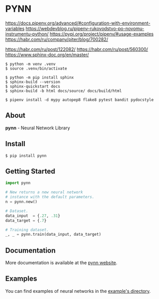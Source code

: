 # PYNN

https://docs.pipenv.org/advanced/#configuration-with-environment-variables
https://webdevblog.ru/pipenv-rukovodstvo-po-novomu-instrumentu-python/
https://pypi.org/project/pipenv/#usage-examples
https://habr.com/ru/company/piter/blog/700282/

https://habr.com/ru/post/122082/
https://habr.com/ru/post/560300/
https://www.sphinx-doc.org/en/master/

```shell
$ python -m venv .venv
$ source .venv/bin/activate

$ python -m pip install sphinx
$ sphinx-build --version
$ sphinx-quickstart docs
$ sphinx-build -b html docs/source/ docs/build/html

$ pipenv install -d mypy autopep8 flake8 pytest bandit pydocstyle
```

## About

**pynn** - Neural Network Library

## Install

```shell
$ pip install pynn
```

## Getting Started

```python
import pynn

# New returns a new neural network
# instance with the default parameters.
n = pynn.new()

# Dataset.
data_input  = {.27, .31}
data_target = {.7}

# Training dataset.
_, _ = pynn.train(data_input, data_target)
```

## Documentation

More documentation is available at the [pynn website](https://teratron.github.io/pynn).

## Examples

You can find examples of neural networks in the 
[example's directory](https://github.com/teratron/pynn/tree/master/examples).
